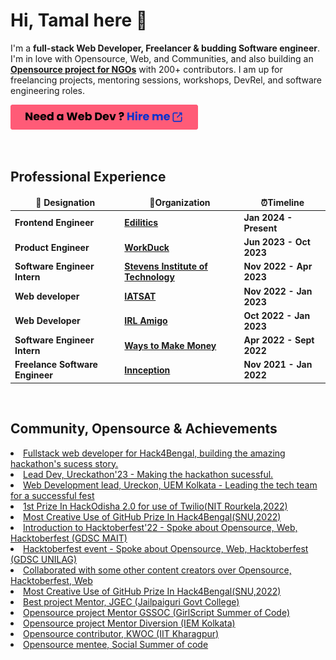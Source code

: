 # Hi, Tamal here 👋

I'm a **full-stack Web Developer, Freelancer & budding Software engineer**. I'm in love with Opensource, Web, and Communities, and also building an **[Opensource project for NGOs](https://milanhub.org)** with 200+ contributors. I am up for freelancing projects, mentoring sessions, workshops, DevRel, and software engineering roles.

<p align="left"><a href="https://tamal.codes"><img src="https://raw.githubusercontent.com/tamalCodes/tamalCodes/main/Button.png"></a></p>

<br/>

## Professional Experience

<table>
  <thead align="center">
    <tr border: none;>
      <td><b> 💼 Designation </b></td> 
      <td><b> 🏢Organization </b></td> 
      <td><b> ⏰Timeline  </b></td> 
      </tr>
  </thead>
  <tbody> 
    <tr>
      <td> <b> Frontend Engineer</b> </td>
      <td><a href="https://www.linkedin.com/company/ediliticsdata/"/><b>Edilitics</b></a></td>
      <td> <b>Jan 2024 - Present</b> </td>
   </tr>
    <tr>
      <td> <b> Product Engineer</b> </td>
      <td><a href="https://www.linkedin.com/company/workduck-official/"/><b>WorkDuck</b></a></td>
      <td> <b>Jun 2023 - Oct 2023</b> </td>
   </tr>
   <tr>
      <td> <b>Software Engineer Intern</b> </td>
      <td><a href="https://www.stevens.edu/"/><b>Stevens Institute of Technology</b></a></td>
      <td> <b>Nov 2022 - Apr 2023</b> </td>
   </tr>
   <tr>
      <td> <b>Web developer</b> </td>
      <td><a href="https://iatsat.in/"/><b>IATSAT</b></a></td>
      <td> <b>Nov 2022 - Jan 2023</b> </td>
   </tr>       
   <tr>
      <td> <b>Web Developer</b> </td>
      <td><a href="https://www.linkedin.com/company/irl-amigo/"/><b>IRL Amigo</b></a></td>
      <td> <b>Oct 2022 - Jan 2023</b> </td>
   </tr>    
   <tr>
      <td> <b>Software Engineer Intern</b> </td>
      <td><a href="https://www.linkedin.com/company/waystomakemoney"/><b>Ways to Make Money</b></a></td>
      <td> <b>Apr 2022 - Sept 2022</b> </td>
   </tr>    
   <tr>
      <td> <b>Freelance Software Engineer</b> </td>
      <td><a href="https://www.linkedin.com/company/innception/"/><b>Innception</b></a></td>
      <td> <b>Nov 2021 - Jan 2022</b> </td>
   </tr>    
   

   </tbody>	 
</table>

<br/>

## Community, Opensource & Achievements

 <li><a href="https://www.hack4bengal.tech/" /> Fullstack web developer for Hack4Bengal, building the amazing hackathon's sucess story. </a></li>
 
   <li><a href="https://ureckon.uem.edu.in/" /> Lead Dev, Ureckathon'23 - Making the hackathon sucessful. </a></li>
   
  <li><a href="https://ureckon.uem.edu.in/" /> Web Development lead, Ureckon, UEM Kolkata - Leading the tech team for a successful fest </a></li>

  <li><a href="https://drive.google.com/file/d/1UQT4dz6mpcliq0Ea3yhP89yXYI7JbHdM/view?usp=share_link" /> 1st Prize In HackOdisha 2.0 for use of Twilio(NIT Rourkela,2022) </a></li>

  <li><a href="https://drive.google.com/file/d/1rMfuGNj6_Im1M5tt5l_vAvYeT3tq_SdA/view?usp=share_link" /> Most Creative Use of GitHub Prize In Hack4Bengal(SNU,2022) </a></li>

  <li><a href="https://www.linkedin.com/feed/update/urn:li:activity:6986221096706461696/" /> Introduction to Hacktoberfest'22 - Spoke about Opensource, Web, Hacktoberfest (GDSC MAIT) </a></li>

  <li><a href="https://www.linkedin.com/feed/update/urn:li:activity:6986221096706461696/" /> Hacktoberfest event - Spoke about Opensource, Web, Hacktoberfest (GDSC UNILAG) </a></li>

  <li><a href="https://twitter.com/mrTamall/status/1500349049559347200" /> Collaborated with some other content creators over Opensource, Hacktoberfest, Web </a></li>

  <li><a href="https://twitter.com/mrTamall/status/1580475933072314369" /> Most Creative Use of GitHub Prize In Hack4Bengal(SNU,2022) </a></li>

  <li><a href="https://drive.google.com/file/d/1rMfuGNj6_Im1M5tt5l_vAvYeT3tq_SdA/view?usp=share_link" /> Best project Mentor, JGEC (Jailpaiguri Govt College) </a></li>
    
  <li><a href="https://drive.google.com/file/d/1rMfuGNj6_Im1M5tt5l_vAvYeT3tq_SdA/view?usp=share_link" /> Opensource project Mentor GSSOC (GirlScript Summer of Code) </a></li>
    
    
  <li><a href="https://drive.google.com/file/d/14yI8-9kxr-oYXhGOS9ca5_qde_d3XOCG/view?usp=share_link" /> Opensource project Mentor Diversion (IEM Kolkata) </a></li>
    
    
  <li><a href="https://drive.google.com/file/d/1fGiP2V532Okn6zy7pRoZoPZhs_r8idq5/view?usp=share_link" /> Opensource contributor, KWOC (IIT Kharagpur) </a></li>
    
    
  <li><a href="https://drive.google.com/file/d/1o7OBYzl1TtdK_fYz0ksiSTYGIBM42glF/view?usp=share_link" /> Opensource mentee, Social Summer of code </a></li>
    


